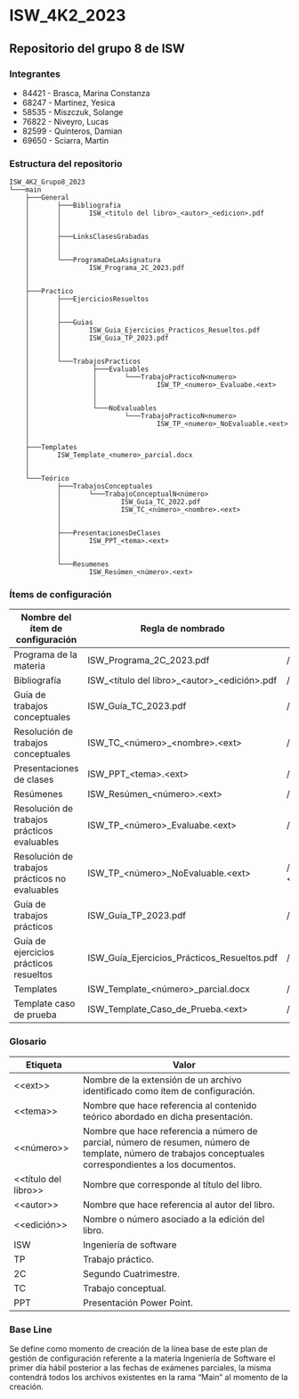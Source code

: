 # ISW_4K2_2023
## Repositorio del grupo 8 de ISW

### Integrantes
- 84421 - Brasca, Marina Constanza
- 68247 - Martinez, Yesica
- 58535 - Miszczuk, Solange 
- 76822 - Niveyro, Lucas
- 82599 - Quinteros, Damian
- 69650 - Sciarra, Martin


### Estructura del repositorio 
```
ISW_4K2_Grupo8_2023
└───main
    ├───General
    │       ├───Bibliografia
    │       │       ISW_<titulo del libro>_<autor>_<edicion>.pdf
    │       │
    │       │
    │       ├───LinksClasesGrabadas
    │       │
    │       │
    │       └───ProgramaDeLaAsignatura
    │               ISW_Programa_2C_2023.pdf
    │       
    │       
    ├───Practico
    │       ├───EjerciciosResueltos
    │       │
    │       │
    │       ├───Guias
    │       │       ISW_Guia_Ejercicios_Practicos_Resueltos.pdf
    │       │       ISW_Guia_TP_2023.pdf
    │       │
    │       │
    │       └───TrabajosPracticos
    │                ├───Evaluables
    │                │       └───TrabajoPracticoN<numero>
    │                │               ISW_TP_<numero>_Evaluabe.<ext> 
    │                │       
    │                │       
    │                └───NoEvaluables
    │                        └───TrabajoPracticoN<numero>
    │                                ISW_TP_<numero>_NoEvaluable.<ext> 
    │                       
    │                       
    ├───Templates
    │       ISW_Template_<numero>_parcial.docx
    │       
    │
    └───Teórico
            ├───TrabajosConceptuales
            │       └───TrabajoConceptualN<número>
            │               ISW_Guía_TC_2022.pdf
            │               ISW_TC_<número>_<nombre>.<ext> 
            │
            │
            ├───PresentacionesDeClases
            │       ISW_PPT_<tema>.<ext> 
            │
            │
            └───Resumenes
                    ISW_Resúmen_<número>.<ext> 

```

### Ítems de configuración 

| Nombre del ítem de configuración  		| Regla de nombrado                          	| Ubicación física              				|
|-----------------------------------------------|-----------------------------------------------|---------------------------------------------------------------|
| Programa de la materia            		| ISW_Programa_2C_2023.pdf               	| /General/ProgramaDeLaAsignatura/ISW_Programa_2C_2023.pdf	|
| Bibliografía                           	| ISW_<título del libro>\_<autor\>_\<edición\>.pdf  | /General/Bibliografia/ISW_<título del libro>\_<autor\>_\<edición\>.pdf     |
| Guía de trabajos conceptuales         	| ISW_Guía_TC_2023.pdf                          | /Teorico/TrabajosConceptuales/ISW_Guía_TC_2023.pdf            |
| Resolución de trabajos conceptuales       	| ISW_TC_\<número\>_\<nombre\>.\<ext\>                 | /Teorico/TrabajosConceptuales/ISW_TC_\<número\>_\<nombre\>.\<ext\>   |
| Presentaciones de clases        		| ISW_PPT_\<tema\>.\<ext\>                           | /Teorico/PresentacionesDeClases /UnidadN<numero>/ISW_PPT_\<tema\>.\<ext\>         |
| Resúmenes                                	| ISW_Resúmen_\<número\>.\<ext\>               	| /Teorico/Resúmenes/ISW_R esúmen_\<número\>.\<ext\>         	|
| Resolución de trabajos prácticos evaluables   | ISW_TP_\<número\>_Evaluabe.\<ext\>         	| /Practico/TrabajosPrácticos/Evaluables/TrabajoPracticoN<numero>/ISW_TP_\<número\>_Evaluabe.\<ext\>         |
| Resolución de trabajos prácticos no evaluables        | ISW_TP_\<número\>_NoEvaluable.\<ext\>      | /Practico/TrabajosPrácticos/NoEvaluables/TrabajoPracticoN<numero>/ISW_TP\_\<número\>_No_Evaluable.\<ext\>    |
| Guía de trabajos prácticos			| ISW_Guía_TP_2023.pdf                        	| /Practico/Guías/ISW_Guía_TP_2023.pdf  			|
| Guía de ejercicios prácticos resueltos	| ISW_Guía_Ejercicios_Prácticos_Resueltos.pdf   | /Practico/Guías/ISW_Guía_Ejercicio s_Prácticos_Resueltos.pdf	|
| Templates                                     | ISW_Template_\<número\>_parcial.docx            | /Templates/ISW_Template_\<número\>_parcial.docx		|
| Template caso de prueba            	 	| ISW_Template_Caso_de_Prueba.\<ext\>     	    	| /Templates/ISW_Template_C aso_de_Prueba.\<ext\> 			|


### Glosario

| Etiqueta		| Valor                          										| 
|-----------------------|---------------------------------------------------------------------------------------------------------------|
| <\<ext\>>		| Nombre de la extensión de un archivo identificado como ítem de configuración.    	        		| 
| <\<tema\>>      	| Nombre que hace referencia al contenido teórico abordado en dicha presentación.                               | 	        
| <\<número\>>		| Nombre que hace referencia a número de parcial, número de resumen, número de template, número de trabajos conceptuales correspondientes a los documentos.     |
| <<título del libro>>	| Nombre que corresponde al título del libro.                                             			|
| <\<autor\>>		| Nombre que hace referencia al autor del libro.                                                                |              			
| <<edición>>	        | Nombre o número asociado a la edición del libro.                                              		|
| ISW		        | Ingeniería de software    				                        				| 
| TP      	        | Trabajo práctico.  	                                                                                        |
| 2C		        | Segundo Cuatrimestre.                                                                           		|
| TC	                | Trabajo conceptual.                                                                      			|
| PPT	        	| Presentación Power Point.                                                                                     |           

	
### Base Line
Se define como momento de creación de la línea base de este plan de gestión de configuración referente a la materia Ingeniería de Software el primer día hábil posterior a las fechas de exámenes parciales, la misma contendrá todos los archivos existentes en la rama “Main” al momento de la creación.
